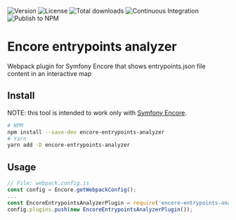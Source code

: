 ![Version](https://badgen.net/github/release/lomby92/encore-entrypoints-analyzer)
![License](https://badgen.net/github/license/lomby92/encore-entrypoints-analyzer)
![Total downloads](https://badgen.net/npm/dt/encore-entrypoints-analyzer)
![Continuous Integration](https://github.com/lomby92/encore-entrypoints-analyzer/actions/workflows/ci.yml/badge.svg)
![Publish to NPM](https://github.com/lomby92/encore-entrypoints-analyzer/actions/workflows/release.yml/badge.svg)

# Encore entrypoints analyzer
Webpack plugin for Symfony Encore that shows entrypoints.json file content in an interactive map

## Install
NOTE: this tool is intended to work only with [Symfony Encore](https://github.com/symfony/webpack-encore).
```bash
# NPM
npm install --save-dev encore-entrypoints-analyzer
# Yarn
yarn add -D encore-entrypoints-analyzer
```

## Usage
```js
// File: webpack.config.js
const config = Encore.getWebpackConfig();
...
const EncoreEntrypointsAnalyzerPlugin = require('encore-entrypoints-analyzer');
config.plugins.push(new EncoreEntrypointsAnalyzerPlugin());
```
